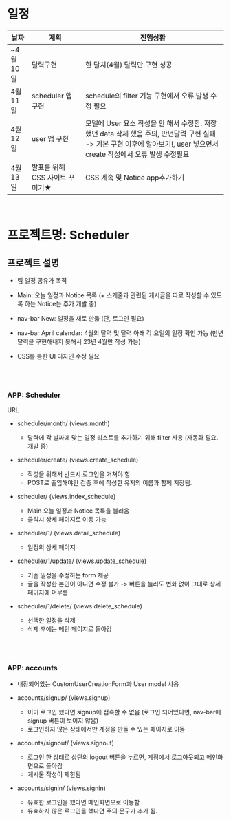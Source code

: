 <h1> 일정 </h1>

|날짜|계획|진행상황|
|---|---|---|
|~4월 10일|달력구현|한 달치(4월) 달력만 구현 성공|
|4월 11일|scheduler 앱 구현|schedule의 filter 기능 구현에서 오류 발생 수정 필요|
|4월 12일|user 앱 구현| 모델에 User 요소 작성을 안 해서 수정함. 저장했던 data 삭제 했음 주의, 만년달력 구현 실패 -> 기본 구현 이후에 알아보기!, user 넣으면서 create 작성에서 오류 발생 수정필요|
|4월 13일|발표를 위해 CSS 사이트 꾸미기★|CSS 계속 및 Notice app추가하기|

<br>

<h1> 프로젝트명: Scheduler </h1>
    
<h2>프로젝트 설명</h2>

- 팀 일정 공유가 목적
- Main: 오늘 일정과 Notice 목록
    (+ 스케줄과 관련된 게시글을 따로 작성할 수 있도록 하는 Notice는 추가 개발 중)

- nav-bar New: 일정을 새로 만듦 (단, 로그인 필요)
- nav-bar April calendar: 4월의 달력 및 달력 아래 각 요일의 일정 확인 가능
  (만년 달력을 구현해내지 못해서 23년 4월만 작성 가능)
  
+ CSS를 통한 UI 디자인 수정 필요

<br>
<br>


<h3> APP: Scheduler </h3>

<p> URL </p> 

- scheduler/month/
    (views.month)
    - 달력에 각 날짜에 맞는 일정 리스트를 추가하기 위해 filter 사용
      (자동화 필요. 개발 중)


- scheduler/create/
    (views.create_schedule)
    - 작성을 위해서 반드시 로그인을 거쳐야 함
    - POST로 출입해야만 검증 후에 작성한 유저의 이름과 함께 저장됨.

- scheduler/
    (views.index_schedule)
    - Main 오늘 일정과 Notice 목록을 불러옴
    - 클릭시 상세 페이지로 이동 가능


- scheduler/1/
    (views.detail_schedule)
    - 일정의 상세 페이지


- scheduler/1/update/
    (views.update_schedule)
    - 기존 일정을 수정하는 form 제공
    - 글을 작성한 본인이 아니면 수정 불가 -> 버튼을 눌러도 변화 없이 그대로 상세페이지에 머무름


- scheduler/1/delete/
    (views.delete_schedule)
    - 선택한 일정을 삭제
    - 삭제 후에는 메인 페이지로 돌아감

<br>
<br>

<h3> APP: accounts </h3>

* 내장되어았는 CustomUserCreationForm과 User model 사용

- accounts/signup/
    (views.signup)
    - 이미 로그인 했다면 signup에 접속할 수 없음 (로그인 되어있다면, nav-bar에 signup 버튼이 보이지 않음)
    - 로그인하지 않은 상태에서만 계정을 만들 수 있는 페이지로 이동

- accounts/signout/
    (views.signout)
    - 로그인 한 상태로 상단의 logout 버튼을 누르면, 계정에서 로그아웃되고 메인화면으로 돌아감
    - 게시물 작성이 제한됨


- accounts/signin/
    (views.signin)
    - 유효한 로그인을 했다면 메인화면으로 이동함
    - 유효하지 않은 로그인을 했다면 주의 문구가 추가 됨.